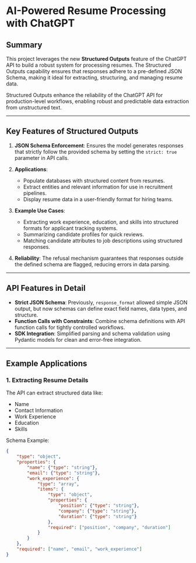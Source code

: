 # AI-Powered Resume Processing with ChatGPT

## Summary

This project leverages the new **Structured Outputs** feature of the ChatGPT API to build a robust system for processing resumes. The Structured Outputs capability ensures that responses adhere to a pre-defined JSON Schema, making it ideal for extracting, structuring, and managing resume data.

Structured Outputs enhance the reliability of the ChatGPT API for production-level workflows, enabling robust and predictable data extraction from unstructured text.

---

## Key Features of Structured Outputs

1. **JSON Schema Enforcement**: Ensures the model generates responses that strictly follow the provided schema by setting the `strict: true` parameter in API calls.
   
2. **Applications**:
   - Populate databases with structured content from resumes.
   - Extract entities and relevant information for use in recruitment pipelines.
   - Display resume data in a user-friendly format for hiring teams.

3. **Example Use Cases**:
   - Extracting work experience, education, and skills into structured formats for applicant tracking systems.
   - Summarizing candidate profiles for quick reviews.
   - Matching candidate attributes to job descriptions using structured responses.

4. **Reliability**: The refusal mechanism guarantees that responses outside the defined schema are flagged, reducing errors in data parsing.

---

## API Features in Detail

- **Strict JSON Schema**: Previously, `response_format` allowed simple JSON output, but now schemas can define exact field names, data types, and structure.
- **Function Calls with Constraints**: Combine schema definitions with API function calls for tightly controlled workflows.
- **SDK Integration**: Simplified parsing and schema validation using Pydantic models for clean and error-free integration.

---

## Example Applications

### 1. Extracting Resume Details
The API can extract structured data like:
- Name
- Contact Information
- Work Experience
- Education
- Skills

Schema Example:
```json
{
    "type": "object",
    "properties": {
        "name": {"type": "string"},
        "email": {"type": "string"},
        "work_experience": {
            "type": "array",
            "items": {
                "type": "object",
                "properties": {
                    "position": {"type": "string"},
                    "company": {"type": "string"},
                    "duration": {"type": "string"}
                },
                "required": ["position", "company", "duration"]
            }
        }
    },
    "required": ["name", "email", "work_experience"]
}
